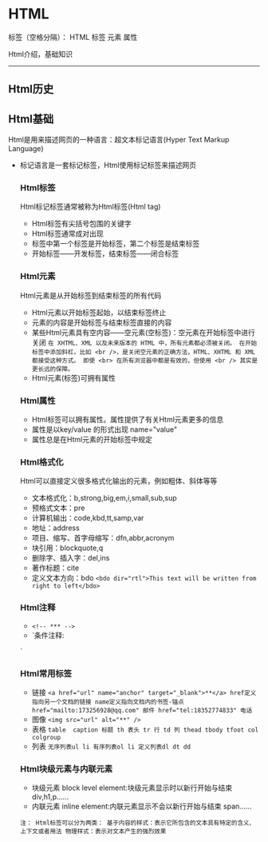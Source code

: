 # HTML

标签（空格分隔）： HTML 标签 元素 属性

Html介绍，基础知识

---
## Html历史 ##


## Html基础 ##
Html是用来描述网页的一种语言：超文本标记语言(Hyper Text Markup Language)

- 标记语言是一套标记标签，Html使用标记标签来描述网页

    ### Html标签 ###
    Html标记标签通常被称为Html标签(Html tag)
    - Html标签有尖括号包围的关键字
    - Html标签通常成对出现
    - 标签中第一个标签是开始标签，第二个标签是结束标签
    - 开始标签——开发标签，结束标签——闭合标签
    
    ### Html元素 ###
    Html元素是从开始标签到结束标签的所有代码
    - Html元素以开始标签起始，以结束标签终止
    - 元素的内容是开始标签与结束标签直接的内容
    - 某些Html元素具有空内容——空元素(空标签)：空元素在开始标签中进行关闭
        `在 XHTML、XML 以及未来版本的 HTML 中，所有元素都必须被关闭。
        在开始标签中添加斜杠，比如 <br />，是关闭空元素的正确方法，HTML、XHTML 和 XML 都接受这种方式。
        即使 <br> 在所有浏览器中都是有效的，但使用 <br /> 其实是更长远的保障。`
    - Html元素(标签)可拥有属性
    
    ### Html属性 ###
    - Html标签可以拥有属性。属性提供了有关Html元素更多的信息
    - 属性是以key/value 的形式出现 name="value"
    - 属性总是在Html元素的开始标签中规定
    
    ### Html格式化 ###
    Html可以直接定义很多格式化输出的元素，例如粗体、斜体等等
    - 文本格式化：b,strong,big,em,i,small,sub,sup
    - 预格式文本：pre
    - 计算机输出：code,kbd,tt,samp,var
    - 地址：address
    - 项目、缩写、首字母缩写：dfn,abbr,acronym
    - 块引用：blockquote,q
    - 删除字、插入字：del,ins
    - 著作标题：cite
    - 定义文本方向：bdo `<bdo dir="rtl">This text will be written from right to left</bdo>`
    
    ### Html注释 ###
    - `<!-- *** -->`
    - `条件注释:
    <!--[if IE 8]>
    .... some HTML here ....
    <![endif]-->
    `
    
    ### Html常用标签 ###
    - 链接 
        `<a href="url" name="anchor" target="_blank">**</a>
        href定义指向另一个文档的链接
        name定义指向文档内的书签-锚点
        href="mailto:173256928@qq.com" 邮件
        href="tel:18352774833" 电话`
    - 图像 
        `<img src="url" alt="**" />`
    - 表格
        `table 
        caption 标题
        th 表头
        tr 行
        td 列
        thead
        tbody
        tfoot
        col
        colgroup`
    - 列表
        `无序列表ul li
        有序列表ol li
        定义列表dl dt dd`
    
    ### Html块级元素与内联元素 ###
    - 块级元素 block level element:块级元素显示时以新行开始与结束 div,h1,p……
    - 内联元素 inline element:内联元素显示不会以新行开始与结束 span……
    

    
    `注：
    Html标签可以分为两类：
    基于内容的样式：表示它所包含的文本具有特定的含义、上下文或者用法
    物理样式：表示对文本产生的强烈效果
    `
